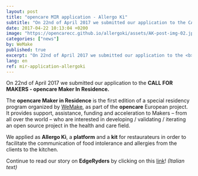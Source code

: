 ```yaml
---
layout: post
title: "opencare MIR application - Allergo Kì"
subtitle: "On 22nd of April 2017 we submitted our application to the CALL FOR MAKERS - opencare Maker In Residence."
date: 2017-04-22 10:13:04 +0200
image: "https://opencarecc.github.io/allergoki/assets/AK-post-img-02.jpg"
categories: ["news"]
by: WeMake
published: true
excerpt: "On 22nd of April 2017 we submitted our application to the <b>CALL FOR MAKERS - opencare Maker In Residence</b>."
lang: en
ref: mir-application-allergoki
---
```


On 22nd of April 2017 we submitted our application to the <b>CALL FOR MAKERS - opencare Maker In Residence.</b>

The <b>opencare Maker in Residence</b> is the first edition of a special residency program organized by [WeMake](wemake.cc), as part of the <b>opencare</b> European project. It provides support, assistance, funding and acceleration to Makers – from all over the world – who are interested in developing / validating / iterating an open source project in the health and care field.

We applied as <b>Allergo Kì</b>, a <b>platform</b>  and a <b>kit</b> for restaurateurs in order to facilitate the communication of food intolerance and allergies from the clients to the kitchen.

Continue to read our story on <b>EdgeRyders</b> by clicking on this [link](https://edgeryders.eu/t/allergoki/791)! <i>(Italian text)</i>
